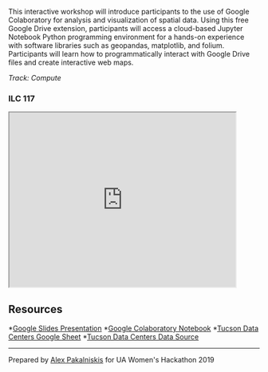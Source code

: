 This interactive workshop will introduce participants to the use of Google Colaboratory for analysis and visualization of spatial data. Using this free Google Drive extension, participants will access a cloud-based Jupyter Notebook Python programming environment for a hands-on experience with software libraries such as geopandas, matplotlib, and folium. Participants will learn how to programmatically interact with Google Drive files and create interactive web maps.

*Track: Compute*

### ILC 117


<html>
  <iframe src="https://maps.arizona.edu/room/?room=0117&bldg=0070.00"  height="350" width="90%"></iframe>
</html>


<br>

## Resources
*[Google Slides Presentation](https://docs.google.com/presentation/d/1B1aVZzVwFXgPm_5k5YjAzR5E62CSidT7vU1piwKIL6o/edit?usp=sharing)
*[Google Colaboratory Notebook](https://colab.research.google.com/drive/1N3qZmh_1taDVKIwrA8vQ2e-V5TqFr2RI)
*[Tucson Data Centers Google Sheet](https://docs.google.com/spreadsheets/d/1xOpiV58l76stT406ecqlc-wp8MqN3X-hCo-EJxouKsg/view#gid=0)
*[Tucson Data Centers Data Source](https://www.datacentermap.com/usa/arizona/tucson/map.html)

---
Prepared by [Alex Pakalniskis](https://alexpakalniskis.com) for UA Women's Hackathon 2019
